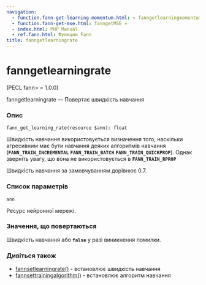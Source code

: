 ```yaml
---
navigation:
  - function.fann-get-learning-momentum.html: « fanngetlearningmomentum
  - function.fann-get-mse.html: fanngetMSE »
  - index.html: PHP Manual
  - ref.fann.html: Функции Fann
title: fanngetlearningrate
---
```

# fanngetlearningrate

(PECL fann> = 1.0.0)

fanngetlearningrate — Повертає швидкість навчання

### Опис

```methodsynopsis
fann_get_learning_rate(resource $ann): float
```

Швидкість навчання використовується визначення того, наскільки агресивним має бути навчання деяких алгоритмів навчання (**`FANN_TRAIN_INCREMENTAL`** **`FANN_TRAIN_BATCH`** **`FANN_TRAIN_QUICKPROP`**). Однак зверніть увагу, що вона не використовується в **`FANN_TRAIN_RPROP`**

Швидкість навчання за замовчуванням дорівнює 0.7.

### Список параметрів

`ann`

Ресурс нейронної мережі.

### Значення, що повертаються

Швидкість навчання або **`false`** у разі виникнення помилки.

### Дивіться також

-   [fannsetlearningrate()](function.fann-set-learning-rate.html) - встановлює швидкість навчання
-   [fannsettrainingalgorithm()](function.fann-set-training-algorithm.html) - встановлює алгоритм навчання
